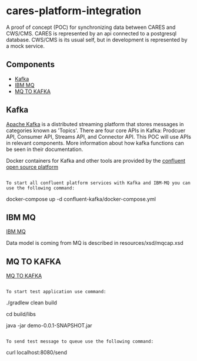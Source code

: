 # cares-platform-integration

A proof of concept (POC) for synchronizing data between CARES and CWS/CMS. CARES is represented by an api connected to a postgresql database. CWS/CMS is its usual self, but in development is represented by a mock service.

## Components

* [Kafka](#kafka)
* [IBM MQ](#ibm_mq)
* [MQ TO KAFKA](#mq_to_kafka)


## Kafka

[Apache Kafka](https://kafka.apache.org/) is a distributed streaming platform that stores messages in categories known as 'Topics'. There are four core APIs in Kafka: Prodcuer API, Consumer API, Streams API, and Connector API. This POC will use APIs in relevant components. More information about how kafka functions can be seen in their documentation.

Docker containers for Kafka and other tools are provided by the [confluent open source platform](https://www.confluent.io/product/confluent-open-source/)

```

To start all confluent platform services with Kafka and IBM-MQ you can use the following command:

```
docker-compose up -d confluent-kafka/docker-compose.yml


## IBM MQ
[IBM MQ](#ibm_mq)

Data model is coming from MQ is described in resources/xsd/mqcap.xsd 

## MQ TO KAFKA

[MQ TO KAFKA](#mq_to_kafka)

```

To start test application use command:

```
./gradlew clean build

cd build/libs

java -jar demo-0.0.1-SNAPSHOT.jar
 

```

To send test message to queue use the following command:

```

curl localhost:8080/send